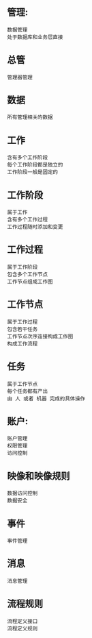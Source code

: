 ## 管理: 
    数据管理
    处于数据库和业务层直接

## 总管
    管理器管理

## 数据
    所有管理相关的数据

## 工作
    含有多个工作阶段
    每个工作阶段都是独立的
    工作阶段一般是固定的

## 工作阶段
    属于工作
    含有多个工作过程
    工作过程随时添加和变更

## 工作过程
    属于工作阶段
    包含多个工作节点
    工作节点组成工作图

## 工作节点
    属于工作过程
    包含若干任务
    工作节点次序连接构成工作图
    构成工作流程

## 任务
    属于工作节点
    每个任务都有产出
    由 人 或者 机器 完成的具体操作

## 账户: 
    账户管理
    权限管理
    访问控制
    
## 映像和映像规则
    数据访问控制
    数据安全
    
## 事件
    事件管理
    
## 消息
    消息管理
    
## 流程规则
    流程定义接口
    流程定义规则
